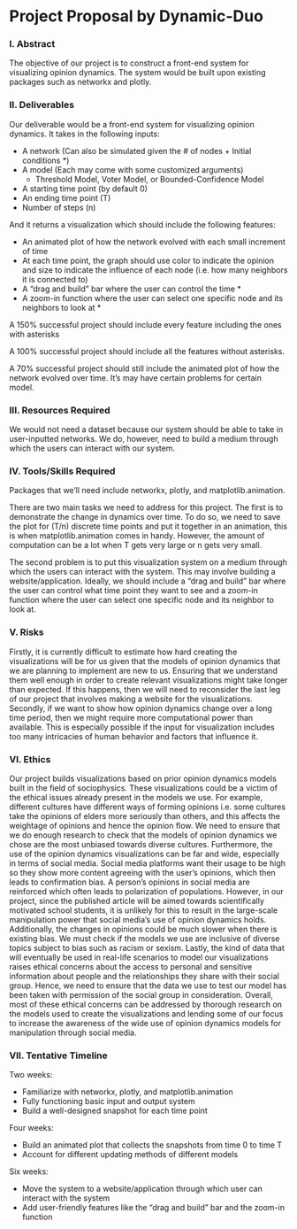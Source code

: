 # Project Proposal by Dynamic-Duo


### I. Abstract

The objective of our project is to construct a front-end system for visualizing opinion dynamics. The system would be built upon existing packages such as networkx and plotly. 

### II. Deliverables

Our deliverable would be a front-end system for visualizing opinion dynamics. It takes in the following inputs:
- A network (Can also be simulated given the # of nodes + Initial conditions *)
- A model (Each may come with some customized arguments) 
	- Threshold Model, Voter Model, or Bounded-Confidence Model
- A starting time point (by default 0)
- An ending time point (T) 
- Number of steps (n)

And it returns a visualization which should include the following features:
- An animated plot of how the network evolved with each small increment of time
- At each time point, the graph should use color to indicate the opinion and size to indicate the influence of each node  (i.e. how many neighbors it is connected to)
- A “drag and build” bar where the user can control the time *
- A zoom-in function where the user can select one specific node and its neighbors to look at *

A 150% successful project should include every feature including the ones with asterisks

A 100% successful project should include all the features without asterisks. 

A 70% successful project should still include the animated plot of how the network evolved over time. It’s may have certain problems for certain model.

### III. Resources Required

We would not need a dataset because our system should be able to take in user-inputted networks. We do, however, need to build a medium through which the users can interact with our system. 

### IV. Tools/Skills Required

Packages that we’ll need include networkx, plotly, and matplotlib.animation. 

There are two main tasks we need to address for this project. The first is to demonstrate the change in dynamics over time. To do so, we need to save the plot for (T/n) discrete time points and put it together in an animation, this is when matplotlib.animation comes in handy. However, the amount of computation can be a lot when T gets very large or n gets very small. 

The second problem is to put this visualization system on a medium through which the users can interact with the system. This may involve building a website/application. Ideally, we should include a “drag and build” bar where the user can control what time point they want to see and a zoom-in function where the user can select one specific node and its neighbor to look at. 

### V. Risks

Firstly, it is currently difficult to estimate how hard creating the visualizations will be for us given that the models of opinion dynamics that we are planning to implement are new to us. Ensuring that we understand them well enough in order to create relevant visualizations might take longer than expected. If this happens, then we will need to reconsider the last leg of our project that involves making a website for the visualizations. 
Secondly, if we want to show how opinion dynamics change over a long time period, then we might require more computational power than available. This is especially possible if the input for visualization includes too many intricacies of human behavior and factors that influence it.

### VI. Ethics

Our project builds visualizations based on prior opinion dynamics models built in the field of sociophysics. These visualizations could be a victim of the ethical issues already present in the models we use. For example, different cultures have different ways of forming opinions i.e. some cultures take the opinions of elders more seriously than others, and this affects the weightage of opinions and hence the opinion flow. We need to ensure that we do enough research to check that the models of opinion dynamics we chose are the most unbiased towards diverse cultures. Furthermore, the use of the opinion dynamics visualizations can be far and wide, especially in terms of social media. Social media platforms want their usage to be high so they show more content agreeing with the user’s opinions, which then leads to confirmation bias. A person’s opinions in social media are reinforced which often leads to polarization of populations. However, in our project, since the published article will be aimed towards scientifically motivated school students, it is unlikely for this to result in the large-scale manipulation power that social media’s use of opinion dynamics holds. Additionally, the changes in opinions could be much slower when there is existing bias. We must check if the models we use are inclusive of diverse topics subject to bias such as racism or sexism. Lastly, the kind of data that will eventually be used in real-life scenarios to model our visualizations raises ethical concerns about the access to personal and sensitive information about people and the relationships they share with their social group. Hence, we need to ensure that the data we use to test our model has been taken with permission of the social group in consideration. Overall, most of these ethical concerns can be addressed by thorough research on the models used to create the visualizations and lending some of our focus to increase the awareness of the wide use of opinion dynamics models for manipulation through social media.

### VII. Tentative Timeline

Two weeks: 
- Familiarize with networkx, plotly, and matplotlib.animation
- Fully functioning basic input and output system
- Build a well-designed snapshot for each time point 

Four weeks:
- Build an animated plot that collects the snapshots from time 0 to time T 
- Account for different updating methods of different models

Six weeks:
- Move the system to a website/application through which user can interact with the system 
- Add user-friendly features like the “drag and build” bar and the zoom-in function 
